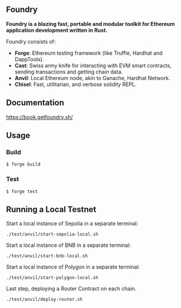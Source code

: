 ## Foundry

**Foundry is a blazing fast, portable and modular toolkit for Ethereum application development written in Rust.**

Foundry consists of:

- **Forge**: Ethereum testing framework (like Truffle, Hardhat and DappTools).
- **Cast**: Swiss army knife for interacting with EVM smart contracts, sending transactions and getting chain data.
- **Anvil**: Local Ethereum node, akin to Ganache, Hardhat Network.
- **Chisel**: Fast, utilitarian, and verbose solidity REPL.

## Documentation

https://book.getfoundry.sh/

## Usage

### Build

```shell
$ forge build
```

### Test

```shell
$ forge test
```

## Running a Local Testnet

Start a local instance of Sepolia in a separate terminal:

```shell
./test/anvil/start-sepolia-local.sh
```

Start a local instance of BNB in a separate terminal:

```shell
./test/anvil/start-bnb-local.sh
```

Start a local instance of Polygon in a separate terminal:

```shell
./test/anvil/start-polygon-local.sh
```

Last step, deploying a Router Contract on each chain.

```shell
./test/anvil/deploy-router.sh
```
